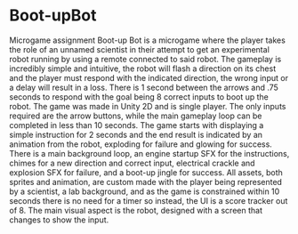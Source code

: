 # Boot-upBot
 Microgame assignment
Boot-up Bot is a microgame where the player takes the role of an unnamed scientist in their attempt to get an experimental robot running by using a remote connected to said robot. The gameplay is incredibly simple and intuitive, the robot will flash a direction on its chest and the player must respond with the indicated direction, the wrong input or a delay will result in a loss. There is 1 second between the arrows and .75 seconds to respond with the goal being 8 correct inputs to boot up the robot. The game was made in Unity 2D and is single player. The only inputs required are the arrow buttons, while the main gameplay loop can be completed in less than 10 seconds. The game starts with displaying a simple instruction for 2 seconds and the end result is indicated by an animation from the robot, exploding for failure and glowing for success. There is a main background loop, an engine startup SFX for the instructions, chimes for a new direction and correct input, electrical crackle and explosion SFX for failure, and a boot-up jingle for success. All assets, both sprites and animation, are custom made with the player being represented by a scientist, a lab background, and as the game is constrained within 10 seconds there is no need for a timer so instead, the UI is a score tracker out of 8. The main visual aspect is the robot, designed with a screen that changes to show the input.
